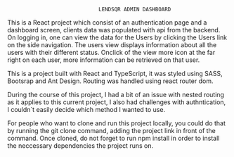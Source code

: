                                 LENDSQR ADMIN DASHBOARD

This is a React project which consist of an authentication page and a dashboard screen, clients data was populated with api from the backend. On logging in, one can view the data for the Users by clicking the Users link on the side navigation. The users view displays information about all the users with their different status. Onclick of the view more icon at the far right on each user, more information can be retrieved on that user.

This is a project built with React and TypeScript, it was styled using SASS, Bootsrap and Ant Design. Routing was handled using react router dom.

During the course of this project, I had a bit of an issue with nested routing as it applies to this current project, I also had challenges with authntication, I couldn`t easily decide which method I wanted to use.

For people who want to clone and run this project locally, you could do that by running the git clone command, adding the project link in front of the command. Once cloned, do not forget to run npm install in order to install the neccessary dependencies the project runs on.
